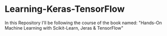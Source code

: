 # Learning-Keras-TensorFlow
In this Repository I'll be following the course of the book named: "Hands-On Machine Learning with Scikit-Learn, Jeras &amp; TensorFlow"
